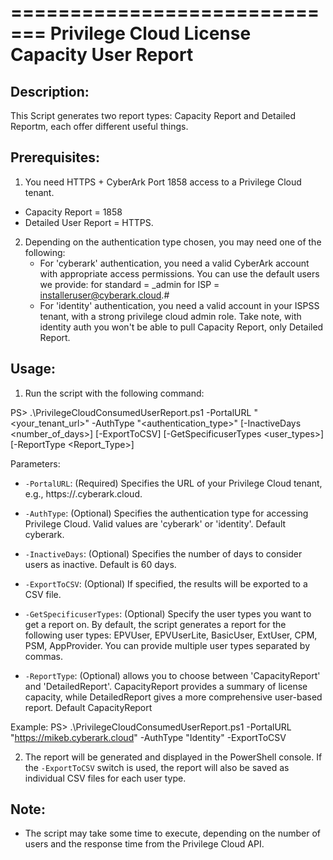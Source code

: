 =============================
Privilege Cloud License Capacity User Report
=============================

Description:
-------------
This Script generates two report types: Capacity Report and Detailed Reportm, each offer different useful things.

Prerequisites:
----------------
1. You need HTTPS + CyberArk Port 1858 access to a Privilege Cloud tenant.
 - Capacity Report = 1858
 - Detailed User Report = HTTPS.
2. Depending on the authentication type chosen, you may need one of the following:
   - For 'cyberark' authentication, you need a valid CyberArk account with appropriate access permissions. You can use the default users we provide:
 	for standard = <subdomain>_admin
	for ISP      = installeruser@cyberark.cloud.#
   - For 'identity' authentication, you need a valid account in your ISPSS tenant, with a strong privilege cloud admin role. Take note, with identity auth you won't be able to pull Capacity Report, only Detailed Report.

Usage:
------
1. Run the script with the following command:

PS> .\PrivilegeCloudConsumedUserReport.ps1 -PortalURL "<your_tenant_url>" -AuthType "<authentication_type>" [-InactiveDays <number_of_days>] [-ExportToCSV] [-GetSpecificuserTypes <user_types>] [-ReportType <Report_Type>]

Parameters:
- `-PortalURL`: (Required) Specifies the URL of your Privilege Cloud tenant, e.g., https://<subdomain>.cyberark.cloud.

- `-AuthType`: (Optional) Specifies the authentication type for accessing Privilege Cloud. Valid values are 'cyberark' or 'identity'. Default cyberark.

- `-InactiveDays`: (Optional) Specifies the number of days to consider users as inactive. Default is 60 days.

- `-ExportToCSV`: (Optional) If specified, the results will be exported to a CSV file.

- `-GetSpecificuserTypes`: (Optional) Specify the user types you want to get a report on. By default, the script generates a report for the following user types: EPVUser, EPVUserLite, BasicUser, ExtUser, CPM, PSM, AppProvider. You can provide multiple user types separated by commas.

- `-ReportType`: (Optional) allows you to choose between 'CapacityReport' and 'DetailedReport'. CapacityReport provides a summary of license capacity, while DetailedReport gives a more comprehensive user-based report. Default CapacityReport

Example:
PS> .\PrivilegeCloudConsumedUserReport.ps1 -PortalURL "https://mikeb.cyberark.cloud" -AuthType "Identity" -ExportToCSV

2. The report will be generated and displayed in the PowerShell console. If the `-ExportToCSV` switch is used, the report will also be saved as individual CSV files for each user type.


Note:
-----
- The script may take some time to execute, depending on the number of users and the response time from the Privilege Cloud API.
